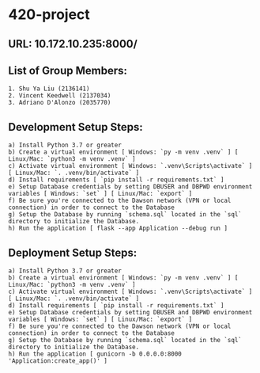 # 420-project

## URL: 10.172.10.235:8000/

## List of Group Members:
    1. Shu Ya Liu (2136141)
    2. Vincent Keedwell (2137034)
    3. Adriano D'Alonzo (2035770)

## Development Setup Steps:
    a) Install Python 3.7 or greater
    b) Create a virtual environment [ Windows: `py -m venv .venv` ] [ Linux/Mac: `python3 -m venv .venv` ]
    c) Activate virtual environment [ Windows: `.venv\Scripts\activate` ] [ Linux/Mac: `. .venv/bin/activate` ]
    d) Install requirements [ `pip install -r requirements.txt` ]
    e) Setup Database credentials by setting DBUSER and DBPWD environment variables [ Windows: `set` ] [ Linux/Mac: `export` ]
    f) Be sure you're connected to the Dawson network (VPN or local connection) in order to connect to the Database
    g) Setup the Database by running `schema.sql` located in the `sql` directory to initialize the Database.
    h) Run the application [ flask --app Application --debug run ] 

## Deployment Setup Steps:
    a) Install Python 3.7 or greater
    b) Create a virtual environment [ Windows: `py -m venv .venv` ] [ Linux/Mac: `python3 -m venv .venv` ]
    c) Activate virtual environment [ Windows: `.venv\Scripts\activate` ] [ Linux/Mac: `. .venv/bin/activate` ]
    d) Install requirements [ `pip install -r requirements.txt` ]
    e) Setup Database credentials by setting DBUSER and DBPWD environment variables [ Windows: `set` ] [ Linux/Mac: `export` ]
    f) Be sure you're connected to the Dawson network (VPN or local connection) in order to connect to the Database
    g) Setup the Database by running `schema.sql` located in the `sql` directory to initialize the Database.
    h) Run the application [ gunicorn -b 0.0.0.0:8000 'Application:create_app()' ] 
